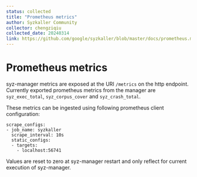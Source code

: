```yaml
---
status: collected
title: "Prometheus metrics"
author: Syzkaller Community
collector: chengziqiu
collected_date: 20240314
link: https://github.com/google/syzkaller/blob/master/docs/prometheus.md
---
```


# Prometheus metrics

syz-manager metrics are exposed at the URI `/metrics` on the http endpoint.
Currently exported prometheus metrics from the manager are `syz_exec_total`, `syz_corpus_cover` and `syz_crash_total`.

These metrics can be ingested using following prometheus client configuration:
```
scrape_configs:
- job_name: syzkaller
  scrape_interval: 10s
  static_configs:
  - targets:
    - localhost:56741
```

Values are reset to zero at syz-manager restart and only reflect for current execution of syz-manager.
